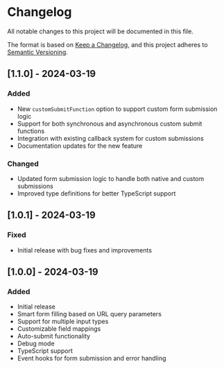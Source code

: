 # Changelog

All notable changes to this project will be documented in this file.

The format is based on [Keep a Changelog](https://keepachangelog.com/en/1.0.0/),
and this project adheres to [Semantic Versioning](https://semver.org/spec/v2.0.0.html).

## [1.1.0] - 2024-03-19

### Added
- New `customSubmitFunction` option to support custom form submission logic
- Support for both synchronous and asynchronous custom submit functions
- Integration with existing callback system for custom submissions
- Documentation updates for the new feature

### Changed
- Updated form submission logic to handle both native and custom submissions
- Improved type definitions for better TypeScript support

## [1.0.1] - 2024-03-19

### Fixed
- Initial release with bug fixes and improvements

## [1.0.0] - 2024-03-19

### Added
- Initial release
- Smart form filling based on URL query parameters
- Support for multiple input types
- Customizable field mappings
- Auto-submit functionality
- Debug mode
- TypeScript support
- Event hooks for form submission and error handling 